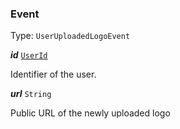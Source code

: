 

### Event

Type: `UserUploadedLogoEvent`



  
<article>

***id*** [`UserId`](#userid) 

Identifier of the user.

</article>
<article>

***url*** `String` 

Public URL of the newly uploaded logo

</article>

